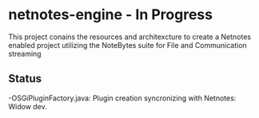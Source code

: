 # netnotes-engine - In Progress

This project conains the resources and architexcture to create a Netnotes enabled project utilizing the NoteBytes suite for File and Communication streaming

Status
---
-OSGiPluginFactory.java: Plugin creation syncronizing with Netnotes: Widow dev.







